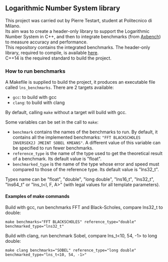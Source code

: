 ## Logarithmic Number System library

This project was carried out by Pierre Testart, student at Politecnico di Milano.  
Its aim was to create a header-only library to support the Logarithmic Number System in C++, and then to integrate benchmarks (from [Axbench](http://axbench.org/)) to measure accuracy and performance.  
This repository contains the integrated benchmarks. The header-only library, required to compile, is available [here](https://github.com/Pierre-Testart/CPP-LNS-library).  
C++14 is the required standard to build the project.

### How to run benchmarks

A Makefile is supplied to build the project, it produces an executable file called `lns_benchmarks`. There are 2 targets available:
* `gcc`: to build with gcc
* `clang`: to build with clang

By default, calling `make` without a target will build with gcc.

Some variables can be set in the call to `make`:
* `benchmark` contains the names of the benchmarks to run. By default, it contains all the implemented benchmarks: `"FFT BLACKSCHOLES INVERSEK2J JMEINT SOBEL KMEANS"`. A different value of this variable can be specified to run fewer benchmarks.
* `reference_type` is the name of the type used to get the theoretical result of a benchmark. Its default value is "float".
* `benchmarked_type` is the name of the type whose error and speed must compared to those of the reference type. Its default value is "lns32_t".

Types name can be "float", "double", "long double", "lns16_t", "lns32_t", "lns64_t" or "lns_t<I, F, A>" (with legal values for all template parameters).

#### Examples of make commands

Build with gcc, run benchmarks FFT and Black-Scholes, compare lns32_t to double:
```
make benchmarks="FFT BLACKSCHOLES" reference_type="double" benchmarked_type="lns32_t"
```

Build with clang, run benchmark Sobel, compare lns_t<10, 54, -1> to long double:
```
make clang benchmarks="SOBEL" reference_type="long double" benchmarked_type="lns_t<10, 54, -1>"
```
